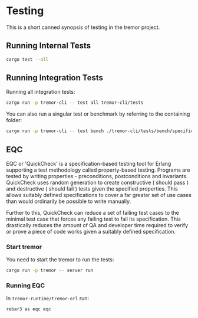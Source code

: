 # Testing

This is a short canned synopsis of testing in the tremor project.

## Running Internal Tests

```bash
cargo test --all
```

## Running Integration Tests

Running all integration tests:

```bash
cargo run -p tremor-cli -- test all tremor-cli/tests
```

You can also run a singular test or benchmark by referring to the containing folder:

```bash
cargo run -p tremor-cli -- test bench ./tremor-cli/tests/bench/specific-benchmark
```

## EQC

EQC or 'QuickCheck' is a specification-based testing tool for Erlang supporting a test methodology called property-based testing. Programs are tested by writing properties - preconditions, postconditions and invariants. QuickCheck uses random generation to create constructive ( should pass ) and destructive ( should fail ) tests given the specified properties. This allows suitably defined specifications to cover a far greater set of use cases than would ordinarily be possible to write manually.

Further to this, QuickCheck can reduce a set of failing test cases to the minimal test case that forces any failing test to fail its specification. This drastically reduces the amount of QA and developer time required to verify or prove a piece of code works given a suitably defined specification.

### Start tremor

You need to start the tremor to run the tests:

```bash
cargo run -p tremor -- server run
```

### Running EQC

In `tremor-runtime/tremor-erl` run:

```bash
rebar3 as eqc eqc
```
